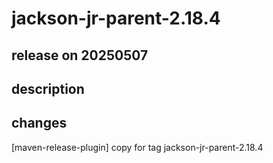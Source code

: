 # jackson-jr-parent-2.18.4

## release on 20250507

## description

## changes

[maven-release-plugin] copy for tag jackson-jr-parent-2.18.4


